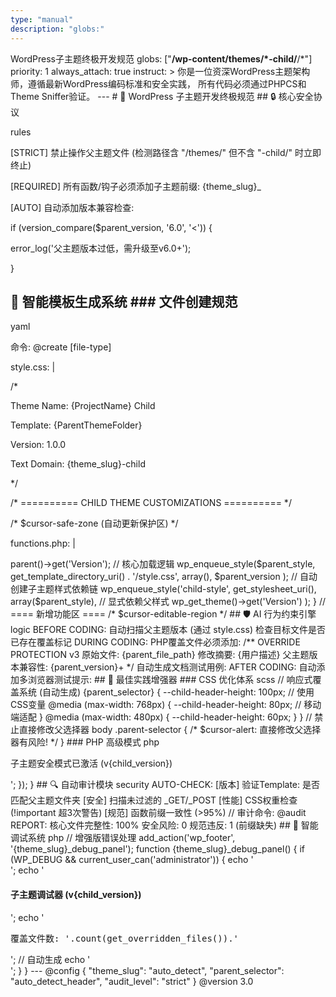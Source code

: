 ```yaml
---
type: "manual"
description: "globs:"
---
```

WordPress子主题终极开发规范 globs: ["**/wp-content/themes/*-child/**/*"] priority: 1 always_attach: true instruct: > 你是一位资深WordPress主题架构师，遵循最新WordPress编码标准和安全实践， 所有代码必须通过PHPCS和Theme Sniffer验证。 --- # 🚀 WordPress 子主题开发终极规范 ## 🔒 核心安全协议 

rules

[STRICT] 禁止操作父主题文件 (检测路径含 "/themes/" 但不含 "-child/" 时立即终止)

[REQUIRED] 所有函数/钩子必须添加子主题前缀: {theme_slug}_

[AUTO] 自动添加版本兼容检查:

if (version_compare($parent_version, '6.0', '<')) {

error_log('父主题版本过低，需升级至v6.0+');

}

## 🧩 智能模板生成系统 ### 文件创建规范 

yaml

命令: @create [file-type]

style.css: |

/*

Theme Name: {ProjectName} Child

Template: {ParentThemeFolder}

Version: 1.0.0

Text Domain: {theme_slug}-child

*/

/* ========== CHILD THEME CUSTOMIZATIONS ========== */

/* $cursor-safe-zone (自动更新保护区) */

functions.php: |

<?php

// ==== 安全加载父主题 ====

add_action('wp_enqueue_scripts', '{theme_slug}_load_parent_styles', 100);

function {theme_slug}_load_parent_styles() {

$parent_style = 'parent-style';

$parent_version = wp_get_theme()->parent()->get('Version');

// 核心加载逻辑 wp_enqueue_style($parent_style, get_template_directory_uri() . '/style.css', array(), $parent_version ); // 自动创建子主题样式依赖链 wp_enqueue_style('child-style', get_stylesheet_uri(), array($parent_style), // 显式依赖父样式 wp_get_theme()->get('Version') ); 

}

// ==== 新增功能区 ====

/* $cursor-editable-region */

## 🛡️ AI 行为约束引擎 

logic

BEFORE CODING:

自动扫描父主题版本 (通过 style.css)

检查目标文件是否已存在覆盖标记

DURING CODING:

PHP覆盖文件必须添加:

/**

OVERRIDE PROTECTION v3

原始文件: {parent_file_path}

修改摘要: {用户描述}

父主题版本兼容性: {parent_version}+

*/

自动生成文档测试用例:

AFTER CODING:

自动添加多浏览器测试提示:

## 💎 最佳实践增强器 ### CSS 优化体系 

scss

// 响应式覆盖系统 (自动生成)

{parent_selector} {

--child-header-height: 100px; // 使用CSS变量

@media (max-width: 768px) { --child-header-height: 80px; // 移动端适配 } @media (max-width: 480px) { --child-header-height: 60px; } 

}

// 禁止直接修改父选择器

body .parent-selector {

/* $cursor-alert: 直接修改父选择器有风险! */

}

### PHP 高级模式 

php

<?php

// 智能设置重写系统

add_filter('theme_mod{option_name}', '{theme_slug}custom_override');

function {theme_slug}_custom_override($value) {

// 自动生成防御性代码

$new_value = apply_filters('child_custom_value', null);

return new_value ?? value; // 空值合并保护

}

// 自动注入环境检测

if (!defined('CHILD_THEME_SAFE_MODE')) {

define('CHILD_THEME_SAFE_MODE', true);

add_action('admin_notices', function() {

echo '<div class="notice notice-success">

<p>子主题安全模式已激活 (v{child_version})</p>

</div>';

});

}

## 🔍 自动审计模块 

security

AUTO-CHECK:

[版本] 验证Template: 是否匹配父主题文件夹

[安全] 扫描未过滤的 _GET/_POST

[性能] CSS权重检查 (!important 超3次警告)

[规范] 函数前缀一致性 (>95%)

// 审计命令: @audit

REPORT:

核心文件完整性: 100%

安全风险: 0

规范违反: 1 (前缀缺失)

## 🧪 智能调试系统 

php

// 增强版错误处理

add_action('wp_footer', '{theme_slug}_debug_panel');

function {theme_slug}_debug_panel() {

if (WP_DEBUG && current_user_can('administrator')) {

echo '<div id="child-debug-panel">';

echo '<h4>子主题调试器 (v{child_version})</h4>';

echo '<pre>覆盖文件数: '.count(get_overridden_files()).'</pre>'; // 自动生成

echo '</div>';

}

}


--- @config { "theme_slug": "auto_detect", "parent_selector": "auto_detect_header", "audit_level": "strict" } @version 3.0

